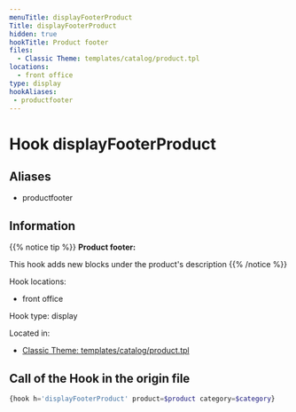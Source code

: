 ```yaml
---
menuTitle: displayFooterProduct
Title: displayFooterProduct
hidden: true
hookTitle: Product footer
files:
  - Classic Theme: templates/catalog/product.tpl
locations:
  - front office
type: display
hookAliases:
 - productfooter
---
```


# Hook displayFooterProduct

## Aliases
 
 - productfooter



## Information

{{% notice tip %}}
**Product footer:** 

This hook adds new blocks under the product's description
{{% /notice %}}

Hook locations: 
  - front office

Hook type: display

Located in: 
  - [Classic Theme: templates/catalog/product.tpl](https://github.com/PrestaShop/classic-theme/blob/develop/templates/catalog/product.tpl)

## Call of the Hook in the origin file

```php
{hook h='displayFooterProduct' product=$product category=$category}
```